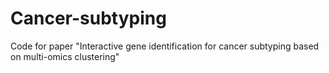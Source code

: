 # Cancer-subtyping
Code for paper "Interactive gene identification for cancer subtyping based on multi-omics clustering"
